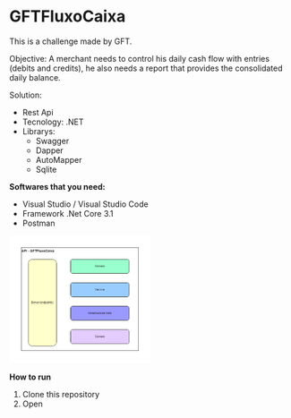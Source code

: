 # GFTFluxoCaixa

This is a challenge made by GFT.

Objective: A merchant needs to control his daily cash flow with entries (debits and credits), he also needs a report that provides the consolidated daily balance.

Solution:
- Rest Api
- Tecnology: .NET
- Librarys:
    * Swagger
    * Dapper
    * AutoMapper
    * Sqlite
 
<b>Softwares that you need:</b>
- Visual Studio / Visual Studio Code
- Framework .Net Core 3.1
- Postman
   
<p float="left">

 <img src="diagrama.png" width="50%" />

</p>


<b>How to run</b>
1. Clone this repository
2. Open

